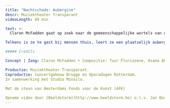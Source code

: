 ```yaml
---
title: "Nachtschade: Aubergine"
descr: Muziektheater Transparant
videoLength: 89 min

text: >-
  Claron McFadden gaat op zoek naar de gemeenschappelijke wortels van onze diverse culturen aan de hand van de aubergine. Ondanks de enorme migratie die deze oeroude nachtschade-achtige doormaakte, wist de aubergine zich telkens aan te passen zonder haar eigenzinnige karakter te verliezen. McFadden legt deze route in omgekeerde richting af, terug naar de roots van de aubergine langs de Mediterranee.

Telkens is ze te gast bij mensen thuis, leert ze een plaatselijk auberginerecept en oefent ze een traditioneel lied. Haar verworvenheden neemt ze mee terug naar huis: ze vormen de basis voor een ontroerend culinair en theatraal concert over ons verlangen naar identiteit in deze nomadische, steeds veranderende wereld.

##### Credits

Concept | Zang: Claron McFadden • Compositie: Tuur Florizoone, Osama Abdulrasol, Yannick Peeters • Regie: Sjaron Minailo • Dramaturgie: Tobias Kokkelmans • Video: Lisa Tahon • Lichtontwerp: Peter Quasters • Accordeon: Tuur Florizoone • Cello: Lode Vercampt • Contrabas: Yannick Peeters • Klarinet I Basklarinet I Tenora: Jean-Philippe Poncin • Percussie: Sjahin During • Qanun I Ud: Osama Abdulrasol

Productie: Muziektheater Transparant.  
Coproductie: Concertgebouw Brugge en Operadagen Rotterdam.  
In samenwerking met Studio Minailo.

Met de steun van Amsterdams Fonds voor de Kunst (AFK)  
  
Opname video door [Beeldstorm](http://www.beeldstorm.be) o.l.v. Jan Bosteels
---
```


